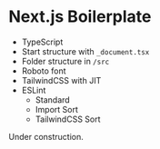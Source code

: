 # Next.js Boilerplate

- TypeScript
- Start structure with `_document.tsx`
- Folder structure in `/src`
- Roboto font
- TailwindCSS with JIT
- ESLint
  - Standard
  - Import Sort
  - TailwindCSS Sort

Under construction.